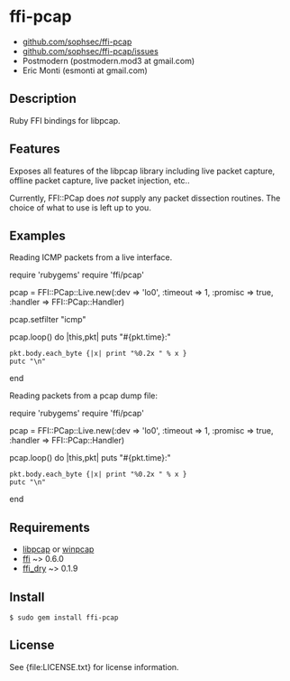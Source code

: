 # ffi-pcap

* [github.com/sophsec/ffi-pcap](http://github.com/sophsec/ffi-pcap/)
* [github.com/sophsec/ffi-pcap/issues](http://github.com/sophsec/ffi-pcap/issues)
* Postmodern (postmodern.mod3 at gmail.com)
* Eric Monti (esmonti at gmail.com)

## Description

Ruby FFI bindings for libpcap.

## Features

Exposes all features of the libpcap library including live packet capture, 
offline packet capture, live packet injection, etc..

Currently, FFI::PCap does _not_ supply any packet dissection routines. 
The choice of what to use is left up to you.

## Examples

Reading ICMP packets from a live interface.

  require 'rubygems'
  require 'ffi/pcap'

  pcap =
    FFI::PCap::Live.new(:dev => 'lo0',
                        :timeout => 1,
                        :promisc => true,
                        :handler => FFI::PCap::Handler)

  pcap.setfilter "icmp"

  pcap.loop() do |this,pkt|
    puts "#{pkt.time}:"

    pkt.body.each_byte {|x| print "%0.2x " % x }
    putc "\n"
  end


Reading packets from a pcap dump file:

  require 'rubygems'
  require 'ffi/pcap'

  pcap =
    FFI::PCap::Live.new(:dev => 'lo0',
                        :timeout => 1,
                        :promisc => true,
                        :handler => FFI::PCap::Handler)

  pcap.loop() do |this,pkt|
    puts "#{pkt.time}:"

    pkt.body.each_byte {|x| print "%0.2x " % x }
    putc "\n"
  end


## Requirements

* [libpcap](http://www.tcpdump.org/) or [winpcap](http://winpcap.org/)
* [ffi](http://github.com/ffi/ffi) ~> 0.6.0
* [ffi_dry](http://github.com/emonti/ffi_dry) ~> 0.1.9

## Install

    $ sudo gem install ffi-pcap

## License

See {file:LICENSE.txt} for license information.


